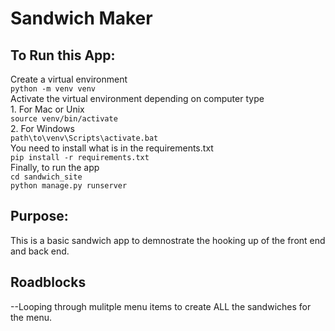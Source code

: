 # Sandwich Maker

## To Run this App:
Create a virtual environment</br>
    ```python -m venv venv```</br>
Activate the virtual environment depending on computer type</br>
    1. For Mac or Unix</br>
          ```source venv/bin/activate```</br>
    2. For Windows</br>
         ```path\to\venv\Scripts\activate.bat```</br>
You need to install what is in the requirements.txt</br>
    ```pip install -r requirements.txt```</br>
Finally, to run the app</br>
     ```cd sandwich_site```</br>
     ```python manage.py runserver```</br>
## Purpose:
 This is a basic sandwich app to demnostrate the hooking up of the front end and back end.
## Roadblocks
--Looping through mulitple menu items to create ALL the sandwiches for the menu.